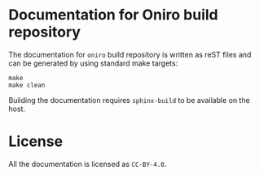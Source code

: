 <!--
SPDX-FileCopyrightText: Huawei Inc.

SPDX-License-Identifier: CC-BY-4.0
-->

# Documentation for Oniro build repository

The documentation for `oniro` build repository is written as reST files and can
be generated by using standard make targets:

```
make
make clean
```

Building the documentation requires `sphinx-build` to be available on the host.

# License

All the documentation is licensed as `CC-BY-4.0`.
